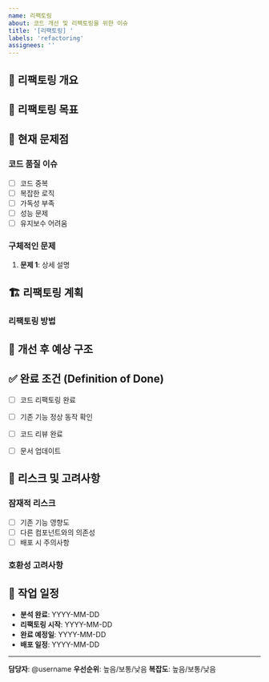 ```yaml
---
name: 리팩토링
about: 코드 개선 및 리팩토링을 위한 이슈
title: '[리팩토링] '
labels: 'refactoring'
assignees: ''
---
```


## 🔧 리팩토링 개요

<!-- 리팩토링이 필요한 코드나 영역에 대한 명확하고 간결한 설명을 작성해주세요 -->

## 🎯 리팩토링 목표

<!-- 이 리팩토링을 통해 달성하고자 하는 목표를 설명해주세요 -->

## 📐 현재 문제점

### 코드 품질 이슈
- [ ] 코드 중복
- [ ] 복잡한 로직
- [ ] 가독성 부족
- [ ] 성능 문제
- [ ] 유지보수 어려움

### 구체적인 문제
1. **문제 1**: 상세 설명


## 🏗️ 리팩토링 계획


### 리팩토링 방법


## 🎨 개선 후 예상 구조


## ✅ 완료 조건 (Definition of Done)

- [ ] 코드 리팩토링 완료
- [ ] 기존 기능 정상 동작 확인
- [ ] 코드 리뷰 완료
- [ ] 문서 업데이트



## 🚨 리스크 및 고려사항

### 잠재적 리스크
- [ ] 기존 기능 영향도
- [ ] 다른 컴포넌트와의 의존성
- [ ] 배포 시 주의사항

### 호환성 고려사항
<!-- 기존 API나 인터페이스 변경으로 인한 영향을 설명해주세요 -->

## 📅 작업 일정

- **분석 완료**: YYYY-MM-DD
- **리팩토링 시작**: YYYY-MM-DD
- **완료 예정일**: YYYY-MM-DD
- **배포 일정**: YYYY-MM-DD

---

**담당자**: @username
**우선순위**: 높음/보통/낮음
**복잡도**: 높음/보통/낮음
